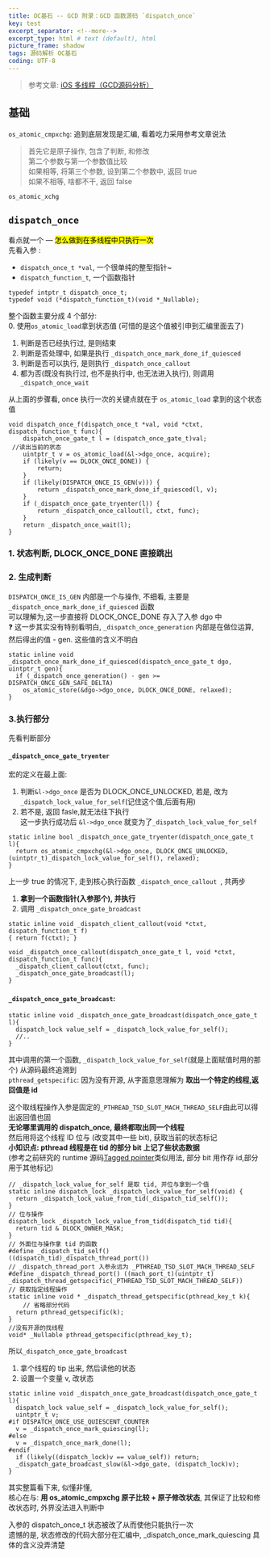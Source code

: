```yaml
---
title: OC基石 -- GCD 附录：GCD 函数源码 `dispatch_once`     
key: test
excerpt_separator: <!--more-->
excerpt_type: html # text (default), html
picture_frame: shadow
tags: 源码解析 OC基石
coding: UTF-8
---  
```


> 参考文章: [iOS 多线程（GCD源码分析）](https://juejin.im/post/6844904055655890952)    
  
## 基础  
`os_atomic_cmpxchg`:  追到底层发现是汇编, 看着吃力采用参考文章说法  
> 首先它是原子操作, 包含了判断, 和修改    
> 第二个参数与第一个参数值比较    
>   如果相等, 将第三个参数, 设到第二个参数中, 返回 true    
>   如果不相等, 啥都不干, 返回 false    
  
`os_atomic_xchg`  
  
## `dispatch_once`  
看点就一个 — <mark>怎么做到在多线程中只执行一次</mark>  
先看入参 :  
* `dispatch_once_t *val`, 一个很单纯的整型指针~  
* `dispatch_function_t`, 一个函数指针  
```objc  
typedef intptr_t dispatch_once_t;  
typedef void (*dispatch_function_t)(void *_Nullable);  
```  
  
整个函数主要分成 4 个部分:  
0. 使用`os_atomic_load`拿到状态值 (可惜的是这个值被引申到汇编里面去了)  
1. 判断是否已经执行过, 是则结束  
2. 判断是否处理中, 如果是执行 `_dispatch_once_mark_done_if_quiesced`  
3. 判断是否可以执行, 是则执行 `_dispatch_once_callout`  
4. 都为否(既没有执行过, 也不是执行中, 也无法进入执行), 则调用 `_dispatch_once_wait`  
  
从上面的步骤看, once 执行一次的关键点就在于 `os_atomic_load` 拿到的这个状态值  
```objc  
void dispatch_once_f(dispatch_once_t *val, void *ctxt, dispatch_function_t func){  
	dispatch_once_gate_t l = (dispatch_once_gate_t)val;  
 //读出当前的状态  
	uintptr_t v = os_atomic_load(&l->dgo_once, acquire);  
	if (likely(v == DLOCK_ONCE_DONE)) {  
		return;  
	}  
	if (likely(DISPATCH_ONCE_IS_GEN(v))) {  
		return _dispatch_once_mark_done_if_quiesced(l, v);  
	}  
	if (_dispatch_once_gate_tryenter(l)) {  
		return _dispatch_once_callout(l, ctxt, func);  
	}  
	return _dispatch_once_wait(l);  
}  
```  
### 1. 状态判断, DLOCK_ONCE_DONE 直接跳出  
### 2. 生成判断  
`DISPATCH_ONCE_IS_GEN` 内部是一个与操作, 不细看, 主要是`_dispatch_once_mark_done_if_quiesced` 函数  
可以理解为,这一步直接将 DLOCK_ONCE_DONE 存入了入参 dgo 中  
❓ 这一步其实没有特别看明白, `_dispatch_once_generation` 内部是在做位运算, 然后得出的值 - gen. 这些值的含义不明白  
```objc  
static inline void _dispatch_once_mark_done_if_quiesced(dispatch_once_gate_t dgo, uintptr_t gen){  
  if (_dispatch_once_generation() - gen >= DISPATCH_ONCE_GEN_SAFE_DELTA)  
    os_atomic_store(&dgo->dgo_once, DLOCK_ONCE_DONE, relaxed);  
}  
```  
### 3.执行部分  
先看判断部分
#### `_dispatch_once_gate_tryenter`  
宏的定义在最上面:  
1. 判断`&l->dgo_once` 是否为 DLOCK_ONCE_UNLOCKED, 若是, 改为`_dispatch_lock_value_for_self`(记住这个值,后面有用)  
2. 若不是, 返回 fasle,就无法往下执行  
这一步执行成功后 `&l->dgo_once` 就变为了`_dispatch_lock_value_for_self `  
```objc  
static inline bool _dispatch_once_gate_tryenter(dispatch_once_gate_t l){  
  return os_atomic_cmpxchg(&l->dgo_once, DLOCK_ONCE_UNLOCKED, (uintptr_t)_dispatch_lock_value_for_self(), relaxed);  
}  
```  
上一步 true 的情况下, 走到核心执行函数 `_dispatch_once_callout `, 共两步  
1. **拿到一个函数指针(入参那个), 并执行**  
2. 调用 `_dispatch_once_gate_broadcast`  

```objc  
static inline void _dispatch_client_callout(void *ctxt, dispatch_function_t f)  
{ return f(ctxt); }  
  
void _dispatch_once_callout(dispatch_once_gate_t l, void *ctxt, dispatch_function_t func){  
  _dispatch_client_callout(ctxt, func);  
  _dispatch_once_gate_broadcast(l);  
}  
```  
  
#### `_dispatch_once_gate_broadcast`:   
```objc  
static inline void _dispatch_once_gate_broadcast(dispatch_once_gate_t l){  
  dispatch_lock value_self = _dispatch_lock_value_for_self();  
  //..  
}  
```  
其中调用的第一个函数, `_dispatch_lock_value_for_self`(就是上面赋值时用的那个)  从源码最终追溯到  
`pthread_getspecific`: 因为没有开源, 从字面意思理解为  **取出一个特定的线程,返回值是 id**  
  
这个取线程操作入参是固定的`_PTHREAD_TSD_SLOT_MACH_THREAD_SELF`由此可以得出返回值也固  
**无论哪里调用的 dispatch_once, 最终都取出同一个线程**  
然后用将这个线程 ID 位与 (改变其中一些 bit), 获取当前的状态标记  
**小知识点: pthread 线程是在 tid 的部分 bit 上记了些状态数据**  
(参考之前研究的 runtime 源码[Tagged pointer](bear://x-callback-url/open-note?id=DD6BA620-7369-40F2-8076-EEFCFF947C69-477-00005195DB13B02E)类似用法, 部分 bit 用作存 id,部分用于其他标记)  
```objc  
// _dispatch_lock_value_for_self 是取 tid, 并位与拿到一个值  
static inline dispatch_lock _dispatch_lock_value_for_self(void) {  
  return _dispatch_lock_value_from_tid(_dispatch_tid_self());  
}  
// 位与操作  
dispatch_lock _dispatch_lock_value_from_tid(dispatch_tid tid){  
  return tid & DLOCK_OWNER_MASK;  
}  
// 外面位与操作拿 tid 的函数  
#define _dispatch_tid_self()    ((dispatch_tid)_dispatch_thread_port())  
// _dispatch_thread_port 入参永远为 _PTHREAD_TSD_SLOT_MACH_THREAD_SELF  
#define _dispatch_thread_port() ((mach_port_t)(uintptr_t) _dispatch_thread_getspecific(_PTHREAD_TSD_SLOT_MACH_THREAD_SELF))  
// 获取指定线程操作  
static inline void * _dispatch_thread_getspecific(pthread_key_t k){  
	// 省略部分代码  
  return pthread_getspecific(k);  
}  
//没有开源的找线程  
void* _Nullable pthread_getspecific(pthread_key_t);  
```  
  
所以`_dispatch_once_gate_broadcast`   
1. 拿个线程的 tip 出来, 然后读他的状态  
2. 设置一个变量 v, 改状态   
```objc  
static inline void _dispatch_once_gate_broadcast(dispatch_once_gate_t l){  
  dispatch_lock value_self = _dispatch_lock_value_for_self();  
  uintptr_t v;  
#if DISPATCH_ONCE_USE_QUIESCENT_COUNTER  
  v = _dispatch_once_mark_quiescing(l);  
#else  
  v = _dispatch_once_mark_done(l);  
#endif  
  if (likely((dispatch_lock)v == value_self)) return;  
  _dispatch_gate_broadcast_slow(&l->dgo_gate, (dispatch_lock)v);  
}  
```  
  
其实整篇看下来, 似懂非懂,  
核心在与: **用 os_atomic_cmpxchg 原子比较 + 原子修改状态**, 其保证了比较和修改状态时, 外界没法进入判断中  
  
入参的 dispatch_once_t 状态被改了从而使他只能执行一次  
遗憾的是, 状态修改的代码大部分在汇编中, _dispatch_once_mark_quiescing 具体的含义没弄清楚  

